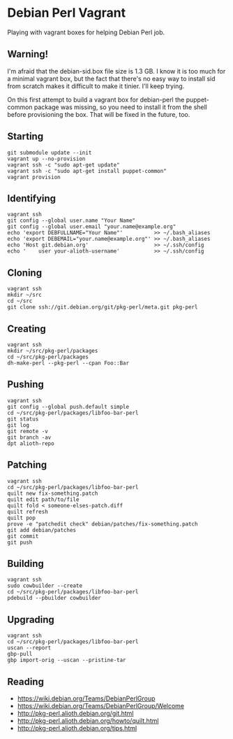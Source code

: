 Debian Perl Vagrant
===================

Playing with vagrant boxes for helping Debian Perl job.

Warning!
--------

I'm afraid that the debian-sid.box file size is 1.3 GB. I know it
is too much for a minimal vagrant box, but the fact that there's
no easy way to install sid from scratch makes it difficult to
make it tinier. I'll keep trying.

On this first attempt to build a vagrant box for debian-perl the
puppet-common package was missing, so you need to install it from
the shell before provisioning the box. That will be fixed in the
future, too.

Starting
--------

    git submodule update --init
    vagrant up --no-provision
    vagrant ssh -c "sudo apt-get update"
    vagrant ssh -c "sudo apt-get install puppet-common"
    vagrant provision

Identifying
-----------

    vagrant ssh
    git config --global user.name "Your Name"
    git config --global user.email "your.name@example.org"
    echo 'export DEBFULLNAME="Your Name"'          >> ~/.bash_aliases
    echo 'export DEBEMAIL="your.name@example.org"' >> ~/.bash_aliases
    echo 'Host git.debian.org'                     >> ~/.ssh/config
    echo '    user your-alioth-username'           >> ~/.ssh/config

Cloning
-------

    vagrant ssh
    mkdir ~/src
    cd ~/src
    git clone ssh://git.debian.org/git/pkg-perl/meta.git pkg-perl

Creating
--------

    vagrant ssh
    mkdir ~/src/pkg-perl/packages
    cd ~/src/pkg-perl/packages
    dh-make-perl --pkg-perl --cpan Foo::Bar

Pushing
-------

    vagrant ssh
    git config --global push.default simple
    cd ~/src/pkg-perl/packages/libfoo-bar-perl
    git status
    git log
    git remote -v
    git branch -av
    dpt alioth-repo

Patching
--------

    vagrant ssh
    cd ~/src/pkg-perl/packages/libfoo-bar-perl
    quilt new fix-something.patch
    quilt edit path/to/file
    quilt fold < someone-elses-patch.diff
    quilt refresh
    quilt pop
    prove -e "patchedit check" debian/patches/fix-something.patch
    git add debian/patches
    git commit
    git push

Building
--------

    vagrant ssh
    sudo cowbuilder --create
    cd ~/src/pkg-perl/packages/libfoo-bar-perl
    pdebuild --pbuilder cowbuilder

Upgrading
---------

    vagrant ssh
    cd ~/src/pkg-perl/packages/libfoo-bar-perl
    uscan --report
    gbp-pull
    gbp import-orig --uscan --pristine-tar

Reading
-------

* https://wiki.debian.org/Teams/DebianPerlGroup
* https://wiki.debian.org/Teams/DebianPerlGroup/Welcome
* http://pkg-perl.alioth.debian.org/git.html
* http://pkg-perl.alioth.debian.org/howto/quilt.html
* http://pkg-perl.alioth.debian.org/tips.html

